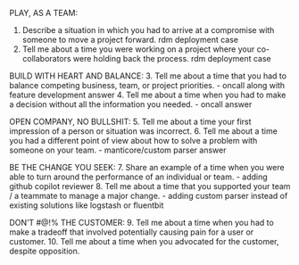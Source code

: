 PLAY, AS A TEAM:
1. Describe a situation in which you had to arrive at a compromise with someone to move a project forward. rdm deployment case
2. Tell me about a time you were working on a project where your co-collaborators were holding back the process. rdm deployment case

BUILD WITH HEART AND BALANCE:
3. Tell me about a time that you had to balance competing business, team, or project priorities. - oncall along with feature development answer
4. Tell me about a time when you had to make a decision without all the information you needed. - oncall answer

OPEN COMPANY, NO BULLSHIT:
5. Tell me about a time your first impression of a person or situation was incorrect.
6. Tell me about a time you had a different point of view about how to solve a problem with someone on your team. - manticore/custom parser answer

BE THE CHANGE YOU SEEK:
7. Share an example of a time when you were able to turn around the performance of an individual or team. - adding github copilot reviewer
8. Tell me about a time that you supported your team / a teammate to manage a major change. - adding custom parser instead of existing solutions like logstash or fluentbit

DON’T #@!% THE CUSTOMER:
9. Tell me about a time when you had to make a tradeoff that involved potentially causing pain for a user or customer.
10. Tell me about a time when you advocated for the customer, despite opposition.
